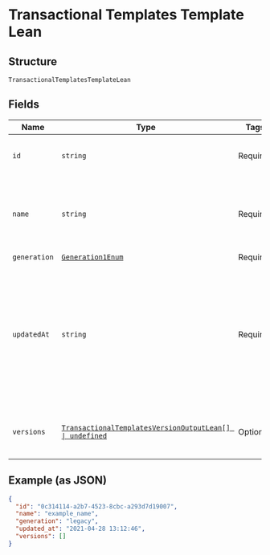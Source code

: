 
# Transactional Templates Template Lean

## Structure

`TransactionalTemplatesTemplateLean`

## Fields

| Name | Type | Tags | Description |
|  --- | --- | --- | --- |
| `id` | `string` | Required | The ID of the transactional template. |
| `name` | `string` | Required | The name for the transactional template.<br>**Constraints**: *Maximum Length*: `100` |
| `generation` | [`Generation1Enum`](../../doc/models/generation-1-enum.md) | Required | - |
| `updatedAt` | `string` | Required | The date and time that this transactional template version was updated.<br>**Constraints**: *Pattern*: `^(\d{4}-\d{2}-\d{2}) ((\d{2}):(\d{2}):(\d{2}))$` |
| `versions` | [`TransactionalTemplatesVersionOutputLean[] \| undefined`](../../doc/models/transactional-templates-version-output-lean.md) | Optional | The different versions of this transactional template. |

## Example (as JSON)

```json
{
  "id": "0c314114-a2b7-4523-8cbc-a293d7d19007",
  "name": "example_name",
  "generation": "legacy",
  "updated_at": "2021-04-28 13:12:46",
  "versions": []
}
```

